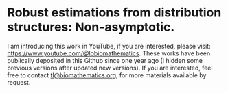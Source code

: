 # Robust estimations from distribution structures: Non-asymptotic.

I am introducing this work in YouTube, if you are interested, please visit: https://www.youtube.com/@Iobiomathematics. These works have been publically deposited in this Github since one year ago (I hidden some previous versions after updated new versions). If you are interested, feel free to contact tl@biomathematics.org, for more materials available by request. 
